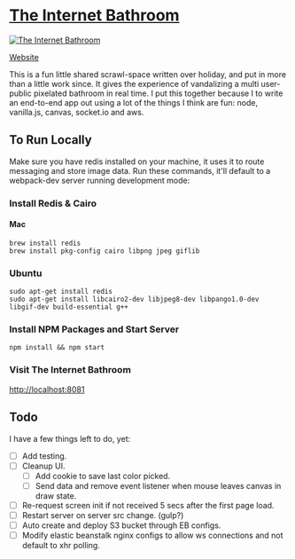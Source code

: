 # [The Internet Bathroom](http://theinternetbathroom.com)

[![The Internet Bathroom](http://qlip-photo-share.s3.amazonaws.com/theinternetbathroom.gif)](http://theinternetbathroom.com)

[Website](http://theinternetbathroom.com)

This is a fun little shared scrawl-space written over holiday, and put in more than a little work since. It gives the experience of vandalizing a multi user-public pixelated bathroom in real time. I put this together because I to write an end-to-end app out using a lot of the things I think are fun: node, vanilla.js, canvas, socket.io and aws.

## To Run Locally

Make sure you have redis installed on your machine, it uses it to route messaging and store image data. Run these commands, it'll default to a webpack-dev server running development mode:

### Install Redis & Cairo

#### Mac

```
brew install redis
brew install pkg-config cairo libpng jpeg giflib
```

### Ubuntu

```
sudo apt-get install redis
sudo apt-get install libcairo2-dev libjpeg8-dev libpango1.0-dev libgif-dev build-essential g++
```

### Install NPM Packages and Start Server

`npm install && npm start`

### Visit The Internet Bathroom
[http://localhost:8081](http://localhost:8081)

## Todo

I have a few things left to do, yet:
- [ ] Add testing.
- [ ] Cleanup UI.
  - [ ] Add cookie to save last color picked.
  - [ ] Send data and remove event listener when mouse leaves canvas in draw state.
- [ ] Re-request screen init if not received 5 secs after the first page load.
- [ ] Restart server on server src change. (gulp?)
- [ ] Auto create and deploy S3 bucket through EB configs.
- [ ] Modify elastic beanstalk nginx configs to allow ws connections and not default to xhr polling.
